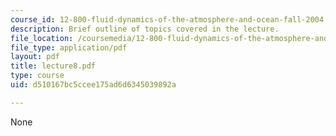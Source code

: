 ```yaml
---
course_id: 12-800-fluid-dynamics-of-the-atmosphere-and-ocean-fall-2004
description: Brief outline of topics covered in the lecture.
file_location: /coursemedia/12-800-fluid-dynamics-of-the-atmosphere-and-ocean-fall-2004/d510167bc5ccee175ad6d6345039892a_lecture8.pdf
file_type: application/pdf
layout: pdf
title: lecture8.pdf
type: course
uid: d510167bc5ccee175ad6d6345039892a

---
```

None